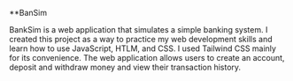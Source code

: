 **BanSim


BankSim is a web application that simulates a simple banking system. I created this project as a way to practice my web development skills and learn how to use JavaScript, HTLM, and CSS. I used Tailwind CSS mainly for its convenience. The web application allows users to create an account, deposit and withdraw money and view their transaction history.
